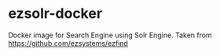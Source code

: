 # ezsolr-docker

Docker image for Search Engine using Solr Engine. Taken from https://github.com/ezsystems/ezfind
